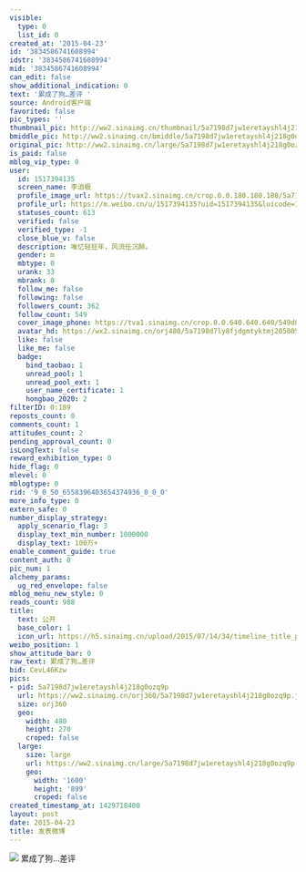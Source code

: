 ```yaml
---
visible:
  type: 0
  list_id: 0
created_at: '2015-04-23'
id: '3834586741608994'
idstr: '3834586741608994'
mid: '3834586741608994'
can_edit: false
show_additional_indication: 0
text: '累成了狗…差评 '
source: Android客户端
favorited: false
pic_types: ''
thumbnail_pic: http://ww2.sinaimg.cn/thumbnail/5a7198d7jw1eretayshl4j218g0ozq9p.jpg
bmiddle_pic: http://ww2.sinaimg.cn/bmiddle/5a7198d7jw1eretayshl4j218g0ozq9p.jpg
original_pic: http://ww2.sinaimg.cn/large/5a7198d7jw1eretayshl4j218g0ozq9p.jpg
is_paid: false
mblog_vip_type: 0
user:
  id: 1517394135
  screen_name: 李消极
  profile_image_url: https://tvax2.sinaimg.cn/crop.0.0.180.180.180/5a7198d7ly8fjdgmtyktmj20500500so.jpg?KID=imgbed,tva&Expires=1606399543&ssig=uvsFeY8clS
  profile_url: https://m.weibo.cn/u/1517394135?uid=1517394135&luicode=10000011&lfid=2304131517394135_-_WEIBO_SECOND_PROFILE_WEIBO
  statuses_count: 613
  verified: false
  verified_type: -1
  close_blue_v: false
  description: 唯忆轻狂年，风流任沉醉。
  gender: m
  mbtype: 0
  urank: 33
  mbrank: 0
  follow_me: false
  following: false
  followers_count: 362
  follow_count: 549
  cover_image_phone: https://tva1.sinaimg.cn/crop.0.0.640.640.640/549d0121tw1egm1kjly3jj20hs0hsq4f.jpg
  avatar_hd: https://wx2.sinaimg.cn/orj480/5a7198d7ly8fjdgmtyktmj20500500so.jpg
  like: false
  like_me: false
  badge:
    bind_taobao: 1
    unread_pool: 1
    unread_pool_ext: 1
    user_name_certificate: 1
    hongbao_2020: 2
filterID: 0:189
reposts_count: 0
comments_count: 1
attitudes_count: 2
pending_approval_count: 0
isLongText: false
reward_exhibition_type: 0
hide_flag: 0
mlevel: 0
mblogtype: 0
rid: '9_0_50_6558396403654374936_0_0_0'
more_info_type: 0
extern_safe: 0
number_display_strategy:
  apply_scenario_flag: 3
  display_text_min_number: 1000000
  display_text: 100万+
enable_comment_guide: true
content_auth: 0
pic_num: 1
alchemy_params:
  ug_red_envelope: false
mblog_menu_new_style: 0
reads_count: 988
title:
  text: 公开
  base_color: 1
  icon_url: https://h5.sinaimg.cn/upload/2015/07/14/34/timeline_title_public_default.png
weibo_position: 1
show_attitude_bar: 0
raw_text: 累成了狗…差评 ​​​
bid: CevL46Kzw
pics:
- pid: 5a7198d7jw1eretayshl4j218g0ozq9p
  url: https://ww2.sinaimg.cn/orj360/5a7198d7jw1eretayshl4j218g0ozq9p.jpg
  size: orj360
  geo:
    width: 480
    height: 270
    croped: false
  large:
    size: large
    url: https://ww2.sinaimg.cn/large/5a7198d7jw1eretayshl4j218g0ozq9p.jpg
    geo:
      width: '1600'
      height: '899'
      croped: false
created_timestamp_at: 1429718400
layout: post
date: 2015-04-23
title: 发表微博
---
```


![](http://ww2.sinaimg.cn/large/5a7198d7jw1eretayshl4j218g0ozq9p.jpg)
累成了狗…差评 
